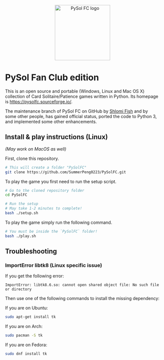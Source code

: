 <p align="center"><img src="html-src/images/high_res/logo_horizontal.png" alt="PySol FC logo" height="180px"></p>

# PySol Fan Club edition

This is an open source and portable (Windows, Linux and Mac OS X) collection
of Card Solitaire/Patience games written in Python. Its homepage is
https://pysolfc.sourceforge.io/.

The maintenance branch of PySol FC on GitHub by [Shlomi
Fish](https://www.shlomifish.org/) and by some other
people, has gained official status, ported the code to Python 3,
and implemented some other enhancements.

## Install & play instructions (Linux)

_(May work on MacOS as well)_

First, clone this repository.

```bash
# This will create a folder "PySolFC"
git clone https://github.com/SummerPeng0223/PySolFC.git
```

To play the game you first need to run the setup script.

```bash
# Go to the cloned repository folder
cd PySolFC

# Run the setup
# May take 1-2 minutes to complete!
bash ./setup.sh
```

To play the game simply run the following command.

```bash
# You must be inside the `PySolFC` folder!
bash ./play.sh
```

## Troubleshooting

### ImportError libtk8 (Linux specific issue)

If you get the following error:

```
ImportError: libtk8.6.so: cannot open shared object file: No such file or directory
```

Then use one of the following commands to install the missing dependency:

If you are on Ubuntu:

```bash
sudo apt-get install tk
```

If you are on Arch:

```bash
sudo pacman -S tk
```

If you are on Fedora:

```bash
sudo dnf install tk
```
